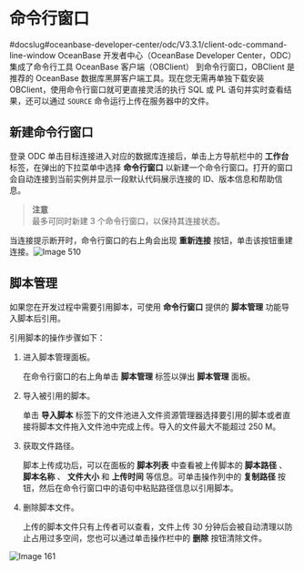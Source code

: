 命令行窗口 
==========================
#docslug#oceanbase-developer-center/odc/V3.3.1/client-odc-command-line-window
OceanBase 开发者中心（OceanBase Developer Center，ODC）集成了命令行工具 OceanBase 客户端（OBClient） 到命令行窗口，OBClient 是推荐的 OceanBase 数据库黑屏客户端工具。现在您无需再单独下载安装 OBClient，使用命令行窗口就可更直接灵活的执行 SQL 或 PL 语句并实时查看结果，还可以通过 `SOURCE` 命令运行上传在服务器中的文件。

新建命令行窗口 
----------------------------

登录 ODC 单击目标连接进入对应的数据库连接后，单击上方导航栏中的 **工作台** 标签，在弹出的下拉菜单中选择 **命令行窗口** 以新建一个命令行窗口。打开的窗口会自动连接到当前实例并显示一段默认代码展示连接的 ID、版本信息和帮助信息。
> **注意** <br> 
> 最多可同时新建 3 个命令行窗口，以保持其连接状态。

当连接提示断开时，命令行窗口的右上角会出现 **重新连接** 按钮，单击该按钮重建连接。![Image 510](https://help-static-aliyun-doc.aliyuncs.com/assets/img/zh-CN/2700619161/p267479.png)

脚本管理 
-------------------------

如果您在开发过程中需要引用脚本，可使用 **命令行窗口** 提供的 **脚本管理** 功能导入脚本后引用。

引用脚本的操作步骤如下：

1. 进入脚本管理面板。

   在命令行窗口的右上角单击 **脚本管理** 标签以弹出 **脚本管理** 面板。
   

2. 导入被引用的脚本。

   单击 **导入脚本** 标签下的文件池进入文件资源管理器选择要引用的脚本或者直接将脚本文件拖入文件池中完成上传。导入的文件最大不能超过 250 M。
   

3. 获取文件路径。

   脚本上传成功后，可以在面板的 **脚本列表** 中查看被上传脚本的 **脚本路径** 、 **脚本名称** 、 **文件大小** 和 **上传时间** 等信息。可单击操作列中的 **复制路径** 按钮，然后在命令行窗口中的语句中粘贴路径信息以引用脚本。
   

4. 删除脚本文件。

   上传的脚本文件只有上传者可以查看，文件上传 30 分钟后会被自动清理以防止占用过多空间，您也可以通过单击操作栏中的 **删除** 按钮清除文件。
   




![Image 161](https://help-static-aliyun-doc.aliyuncs.com/assets/img/zh-CN/3130004161/p239418.png)
